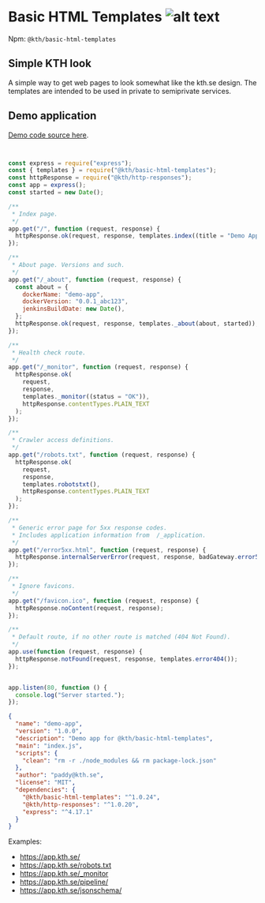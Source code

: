 # Basic HTML Templates ![alt text](https://api.travis-ci.org/KTH/basic-html-templates.svg?branch=master)

Npm: `@kth/basic-html-templates`

## Simple KTH look
A simple way to get web pages to look somewhat like the kth.se design. The templates are intended to be used in private to semiprivate services.

## Demo application

[Demo code source here](https://github.com/KTH/basic-html-templates/tree/master/demo-app/).

```javascript


const express = require("express");
const { templates } = require("@kth/basic-html-templates");
const httpResponse = require("@kth/http-responses");
const app = express();
const started = new Date();

/**
 * Index page.
 */
app.get("/", function (request, response) {
  httpResponse.ok(request, response, templates.index((title = "Demo App")));
});

/**
 * About page. Versions and such.
 */
app.get("/_about", function (request, response) {
  const about = {
    dockerName: "demo-app",
    dockerVersion: "0.0.1_abc123",
    jenkinsBuildDate: new Date(),
  };
  httpResponse.ok(request, response, templates._about(about, started));
});

/**
 * Health check route.
 */
app.get("/_monitor", function (request, response) {
  httpResponse.ok(
    request,
    response,
    templates._monitor((status = "OK")),
    httpResponse.contentTypes.PLAIN_TEXT
  );
});

/**
 * Crawler access definitions.
 */
app.get("/robots.txt", function (request, response) {
  httpResponse.ok(
    request,
    response,
    templates.robotstxt(),
    httpResponse.contentTypes.PLAIN_TEXT
  );
});

/**
 * Generic error page for 5xx response codes.
 * Includes application information from  /_application.
 */
app.get("/error5xx.html", function (request, response) {
  httpResponse.internalServerError(request, response, badGateway.error5xx());
});

/**
 * Ignore favicons.
 */
app.get("/favicon.ico", function (request, response) {
  httpResponse.noContent(request, response);
});

/**
 * Default route, if no other route is matched (404 Not Found).
 */
app.use(function (request, response) {
  httpResponse.notFound(request, response, templates.error404());
});


app.listen(80, function () {
  console.log("Server started.");
});


```

```json
{
  "name": "demo-app",
  "version": "1.0.0",
  "description": "Demo app for @kth/basic-html-templates",
  "main": "index.js",
  "scripts": {
    "clean": "rm -r ./node_modules && rm package-lock.json"
  },
  "author": "paddy@kth.se",
  "license": "MIT",
  "dependencies": {
    "@kth/basic-html-templates": "^1.0.24",
    "@kth/http-responses": "^1.0.20",
    "express": "^4.17.1"
  }
}

```

Examples:
- https://app.kth.se/
- https://app.kth.se/robots.txt
- https://app.kth.se/_monitor
- https://app.kth.se/pipeline/
- https://app.kth.se/jsonschema/
